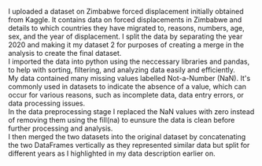 I uploaded a dataset on Zimbabwe forced displacement initially obtained from Kaggle. It contains data on forced displacements in Zimbabwe and details to which countries they have migrated to,  reasons,  numbers, age, sex,  and the year of displacement. I split the data by separating the year 2020 and making it my dataset 2 for purposes of creating a merge in the analysis to create the final dataset. 			                                                                                                                                                                                                                                                       
I imported the data into python using the neccessary libraries and pandas, to help with sorting, filtering, and analyzing data easily and efficiently.                                                                            																												
My data contained many missing values labelled Not-a-Number (NaN). It's commonly used in datasets to indicate the absence of a value, which can occur for various reasons, such as incomplete data, data entry errors, or data processing issues.                                                                                                                        																																	    
In the data preprocessing stage I replaced the NaN values with zero instead of removing them using the fill(na) to eunsure the data is clean before further processing and analysis.                                                                                                                                                             																																								        
I then merged the two datasets into the original dataset by concatenating the two DataFrames vertically as they represented similar data but split for different years as I highlighted in my data description earlier on.
